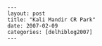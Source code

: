 
    ---
    layout: post
    title: "Kali Mandir CR Park"
    date: 2007-02-09
    categories: [delhiblog2007]
    ---

    

